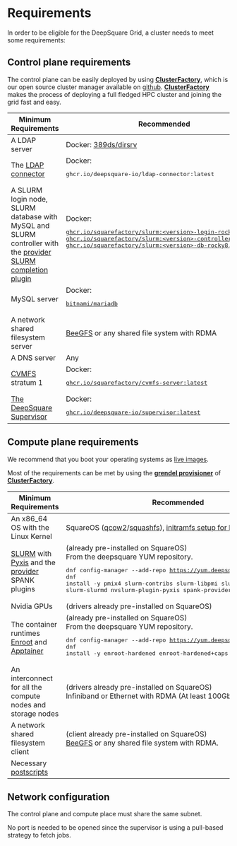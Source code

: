 # Requirements

In order to be eligible for the DeepSquare Grid, a cluster needs to meet some requirements:

## **Control plane requirements**

The control plane can be easily deployed by using [**ClusterFactory**](https://clusterfactory.io/), which is our open source cluster manager available on [github](https://github.com/deepsquare-io/ClusterFactory).
[**ClusterFactory**](https://clusterfactory.io/) makes the process of deploying a full fledged HPC cluster and joining the grid fast and easy.

| Minimum Requirements                                                                                                                                                                           | Recommended                                                                                                                                                                                                                                                                  |
| ---------------------------------------------------------------------------------------------------------------------------------------------------------------------------------------------- | ---------------------------------------------------------------------------------------------------------------------------------------------------------------------------------------------------------------------------------------------------------------------------- |
| A LDAP server                                                                                                                                                                                  | Docker: [389ds/dirsrv](https://hub.docker.com/r/389ds/dirsrv)                                                                                                                                                                                                                |
| The [LDAP connector](https://github.com/deepsquare-io/grid/tree/main/ldap-connector)                                                                                                           | Docker: <pre>ghcr.io/deepsquare-io/ldap-connector:latest</pre>                                                                                                                                                                                                               |
| A SLURM login node, SLURM database with MySQL and SLURM controller with the [provider SLURM completion plugin](https://github.com/deepsquare-io/grid/tree/main/provider-job-completion-plugin) | Docker: [<br /><pre>ghcr.io/squarefactory/slurm:&lt;version&gt;-login-rocky8.6<br />ghcr.io/squarefactory/slurm:&lt;version&gt;-controller-rocky8.6<br />ghcr.io/squarefactory/slurm:&lt;version&gt;-db-rocky8.6<br /></pre>](https://github.com/SquareFactory/slurm-docker) |
| MySQL server                                                                                                                                                                                   | Docker: [<pre>bitnami/mariadb</pre>](https://hub.docker.com/r/bitnami/mariadb)                                                                                                                                                                                               |
| A network shared filesystem server                                                                                                                                                             | [BeeGFS](https://www.beegfs.io/) or any shared file system with RDMA                                                                                                                                                                                                         |
| A DNS server                                                                                                                                                                                   | Any                                                                                                                                                                                                                                                                          |
| [CVMFS](https://cernvm.cern.ch/fs/) stratum 1                                                                                                                                                  | Docker: [<pre>ghcr.io/squarefactory/cvmfs-server:latest</pre>](https://github.com/SquareFactory/cvmfs-server-docker)                                                                                                                                                         |
| [The DeepSquare Supervisor](https://github.com/deepsquare-io/grid/tree/main/supervisor)                                                                                                        | Docker: [<pre>ghcr.io/deepsquare-io/supervisor:latest</pre>](https://github.com/deepsquare-io/grid/tree/main/supervisor)                                                                                                                                                     |

## **Compute plane requirements**

We recommend that you boot your operating systems as [live images](https://man7.org/linux/man-pages/man7/dracut.cmdline.7.html#:~:text=0.0.0600%2C0.0.0601%2Cprotocol%3Dbar-,Booting%20live%20images,-Dracut%20offers%20multiple).

Most of the requirements can be met by using the **[grendel provisioner](https://docs.clusterfactory.io/docs/main-concepts/apps/grendel)** of [**ClusterFactory**](https://clusterfactory.io/).

| Minimum Requirements                                                                                                                                                                                   | Recommended                                                                                                                                                                                                                                                                                                                                                                                               |
| ------------------------------------------------------------------------------------------------------------------------------------------------------------------------------------------------------ | --------------------------------------------------------------------------------------------------------------------------------------------------------------------------------------------------------------------------------------------------------------------------------------------------------------------------------------------------------------------------------------------------------- |
| An x86_64 OS with the Linux Kernel                                                                                                                                                                     | SquareOS ([qcow2](https://sos-ch-dk-2.exo.io/osimages/squareos-8.6/squareos-8.6.qcow)/[squashfs](https://sos-ch-dk-2.exo.io/osimages/squareos-8.6/squareos-8.6.squashfs)), [initramfs setup for live image](https://sos-ch-dk-2.exo.io/osimages/squareos-8.6/initramfs-4.18.0-372.19.1.el8_6.x86_64.img), [kernel](https://sos-ch-dk-2.exo.io/osimages/squareos-8.6/vmlinuz-4.18.0-372.19.1.el8_6.x86_64) |
| [SLURM](https://slurm.schedmd.com/overview.html) with [Pyxis](https://github.com/NVIDIA/pyxis) and the [provider](https://github.com/deepsquare-io/grid/tree/main/provider-spank-plugin) SPANK plugins | (already pre-installed on SquareOS)<br />From the deepsquare YUM repository.<br /><pre>dnf config-manager --add-repo https://yum.deepsquare.run/yum.repo<br />dnf install -y pmix4 slurm-contribs slurm-libpmi slurm-pam_slurm slurm-slurmd nvslurm-plugin-pyxis spank-provider</pre>                                                                                                                     |
| Nvidia GPUs                                                                                                                                                                                            | (drivers already pre-installed on SquareOS)<br />                                                                                                                                                                                                                                                                                                                                                         |
| The container runtimes [Enroot](https://github.com/NVIDIA/enroot) and [Apptainer](https://apptainer.org/)                                                                                              | (already pre-installed on SquareOS)<br />From the deepsquare YUM repository.<br /><pre>dnf config-manager --add-repo https://yum.deepsquare.run/yum.repo<br />dnf install -y enroot-hardened enroot-hardened+caps apptainer</pre>                                                                                                                                                                         |
| An interconnect for all the compute nodes and storage nodes                                                                                                                                            | (drivers already pre-installed on SquareOS)<br />Infiniband or Ethernet with RDMA (At least 100Gbps)                                                                                                                                                                                                                                                                                                      |
| A network shared filesystem client                                                                                                                                                                     | (client already pre-installed on SquareOS)<br />[BeeGFS](https://www.beegfs.io/) or any shared file system with RDMA.                                                                                                                                                                                                                                                                                     |
| Necessary [postscripts](https://github.com/deepsquare-io/postscripts)                                                                                                                                  |                                                                                                                                                                                                                                                                                                                                                                                                           |

## Network configuration

The control plane and compute place must share the same subnet.

No port is needed to be opened since the supervisor is using a pull-based strategy to fetch jobs.
